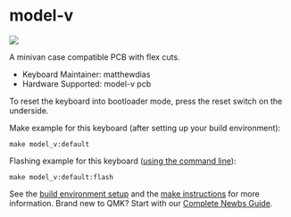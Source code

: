 # model-v

![](https://i.imgur.com/uqL3HSW.png)

A minivan case compatible PCB with flex cuts.

-   Keyboard Maintainer: matthewdias
-   Hardware Supported: model-v pcb

To reset the keyboard into bootloader mode, press the reset switch on the underside.

Make example for this keyboard (after setting up your build environment):

    make model_v:default

Flashing example for this keyboard ([using the command line](https://docs.qmk.fm/#/newbs_flashing?id=flash-your-keyboard-from-the-command-line)):

    make model_v:default:flash

See the [build environment setup](https://docs.qmk.fm/#/getting_started_build_tools) and the [make instructions](https://docs.qmk.fm/#/getting_started_make_guide) for more information. Brand new to QMK? Start with our [Complete Newbs Guide](https://docs.qmk.fm/#/newbs).
